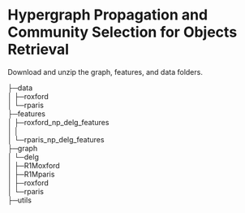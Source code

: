 # Hypergraph Propagation and Community Selection for Objects Retrieval

Download and unzip the graph, features, and data folders. 

├─data  
│  ├─roxford  
│  └─rparis  
├─features  
│  ├─roxford_np_delg_features  
│  │  
│  └─rparis_np_delg_features  
├─graph  
│  └─delg  
│      ├─R1Moxford  
│      ├─R1Mparis  
│      ├─roxford  
│      └─rparis  
├─utils  

